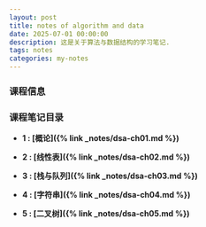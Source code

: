 ```yaml
---
layout: post
title: notes of algorithm and data
date: 2025-07-01 00:00:00
description: 这是关于算法与数据结构的学习笔记.
tags: notes
categories: my-notes
---
```


### 课程信息

### 课程笔记目录

- **1 : [概论]({% link _notes/dsa-ch01.md %})**

- **2 : [线性表]({% link _notes/dsa-ch02.md %})**

- **3 : [栈与队列]({% link _notes/dsa-ch03.md %})**

- **4 : [字符串]({% link _notes/dsa-ch04.md %})**

- **5 : [二叉树]({% link _notes/dsa-ch05.md %})**
